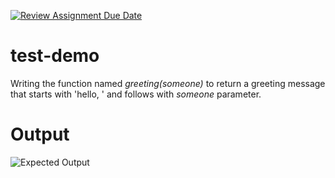 [![Review Assignment Due Date](https://classroom.github.com/assets/deadline-readme-button-24ddc0f5d75046c5622901739e7c5dd533143b0c8e959d652212380cedb1ea36.svg)](https://classroom.github.com/a/veIdkfdP)
# test-demo

Writing the function named _greeting(someone)_ to return a greeting message that starts with 'hello, ' and follows with _someone_ parameter.

# Output

![Expected Output](/images/CaptureOutput.JPG)
